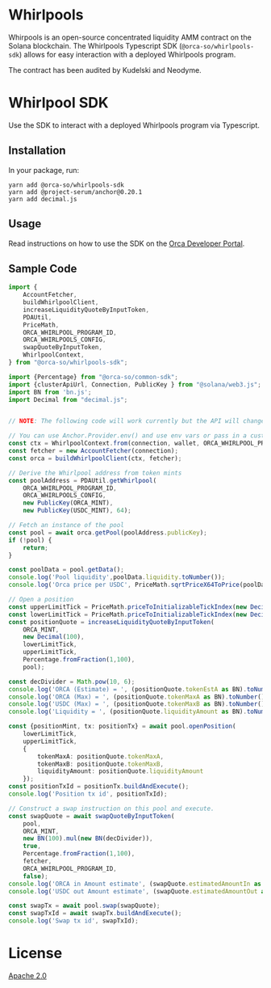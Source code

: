 # Whirlpools

Whirpools is an open-source concentrated liquidity AMM contract on the Solana blockchain.
The Whirlpools Typescript SDK (`@orca-so/whirlpools-sdk`) allows for easy interaction with a deployed Whirlpools program.

The contract has been audited by Kudelski and Neodyme.

# Whirlpool SDK

Use the SDK to interact with a deployed Whirlpools program via Typescript.

## Installation

In your package, run:

```
yarn add @orca-so/whirlpools-sdk
yarn add @project-serum/anchor@0.20.1
yarn add decimal.js
```

## Usage

Read instructions on how to use the SDK on the [Orca Developer Portal](https://orca-so.gitbook.io/orca-developer-portal/orca/welcome).

## Sample Code

```typescript
import {
    AccountFetcher,
    buildWhirlpoolClient,
    increaseLiquidityQuoteByInputToken,
    PDAUtil,
    PriceMath,
    ORCA_WHIRLPOOL_PROGRAM_ID,
    ORCA_WHIRLPOOLS_CONFIG,
    swapQuoteByInputToken,
    WhirlpoolContext,
} from "@orca-so/whirlpools-sdk";

import {Percentage} from "@orca-so/common-sdk";
import {clusterApiUrl, Connection, PublicKey } from "@solana/web3.js";
import BN from 'bn.js';
import Decimal from "decimal.js";


// NOTE: The following code will work currently but the API will change in upcoming releases.

// You can use Anchor.Provider.env() and use env vars or pass in a custom Wallet implementation to do signing
const ctx = WhirlpoolContext.from(connection, wallet, ORCA_WHIRLPOOL_PROGRAM_ID);
const fetcher = new AccountFetcher(connection);
const orca = buildWhirlpoolClient(ctx, fetcher);

// Derive the Whirlpool address from token mints
const poolAddress = PDAUtil.getWhirlpool(
    ORCA_WHIRLPOOL_PROGRAM_ID,
    ORCA_WHIRLPOOLS_CONFIG,
    new PublicKey(ORCA_MINT),
    new PublicKey(USDC_MINT), 64);

// Fetch an instance of the pool
const pool = await orca.getPool(poolAddress.publicKey);
if (!pool) {
    return;
}

const poolData = pool.getData();
console.log('Pool liquidity',poolData.liquidity.toNumber());
console.log('Orca price per USDC', PriceMath.sqrtPriceX64ToPrice(poolData.sqrtPrice, 6, 6));

// Open a position
const upperLimitTick = PriceMath.priceToInitializableTickIndex(new Decimal(2),6,6, 64);
const lowerLimitTick = PriceMath.priceToInitializableTickIndex(new Decimal(.1),6,6, 64);
const positionQuote = increaseLiquidityQuoteByInputToken(
    ORCA_MINT,
    new Decimal(100),
    lowerLimitTick,
    upperLimitTick,
    Percentage.fromFraction(1,100),
    pool);

const decDivider = Math.pow(10, 6);
console.log('ORCA (Estimate) = ', (positionQuote.tokenEstA as BN).toNumber() / decDivider);
console.log('ORCA (Max) = ', (positionQuote.tokenMaxA as BN).toNumber() / decDivider);
console.log('USDC (Max) = ', (positionQuote.tokenMaxB as BN).toNumber() / decDivider);
console.log('Liquidity = ', (positionQuote.liquidityAmount as BN).toNumber() / decDivider);

const {positionMint, tx: positionTx} = await pool.openPosition(
    lowerLimitTick,
    upperLimitTick,
    {
        tokenMaxA: positionQuote.tokenMaxA,
        tokenMaxB: positionQuote.tokenMaxB,
        liquidityAmount: positionQuote.liquidityAmount
    });
const positionTxId = positionTx.buildAndExecute();
console.log('Position tx id', positionTxId);

// Construct a swap instruction on this pool and execute.
const swapQuote = await swapQuoteByInputToken(
    pool,
    ORCA_MINT,
    new BN(100).mul(new BN(decDivider)),
    true,
    Percentage.fromFraction(1,100),
    fetcher,
    ORCA_WHIRLPOOL_PROGRAM_ID,
    false);
console.log('ORCA in Amount estimate', (swapQuote.estimatedAmountIn as BN).toNumber() / decDivider);
console.log('USDC out Amount estimate', (swapQuote.estimatedAmountOut as BN).toNumber() / decDivider);

const swapTx = await pool.swap(swapQuote);
const swapTxId = await swapTx.buildAndExecute();
console.log('Swap tx id', swapTxId);
```

# License

[Apache 2.0](https://choosealicense.com/licenses/apache-2.0/)
